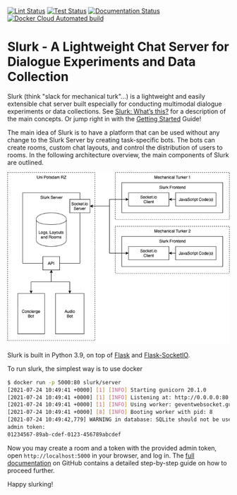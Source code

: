 [![Lint Status](https://github.com/clp-research/slurk/actions/workflows/lint.yml/badge.svg?branch=master)](https://github.com/clp-research/slurk/actions/workflows/lint.yml)
[![Test Status](https://github.com/clp-research/slurk/actions/workflows/test.yml/badge.svg?branch=master)](https://github.com/clp-research/slurk/actions/workflows/test.yml)
[![Documentation Status](https://github.com/clp-research/slurk/actions/workflows/docs.yml/badge.svg?branch=master)](https://github.com/clp-research/slurk/actions/workflows/docs.yml)
[![Docker Cloud Automated build](https://img.shields.io/docker/cloud/automated/slurk/server)](https://hub.docker.com/r/slurk/server)

Slurk - A Lightweight Chat Server for Dialogue Experiments and Data Collection
==============================================================================

Slurk (think "slack for mechanical turk"...) is a lightweight and easily extensible chat server built especially for
conducting multimodal dialogue experiments or data collections. See [Slurk: What’s this?][what's this] for a description
of the main concepts. Or jump right in with the [Getting Started][] Guide!

The main idea of Slurk is to have a platform that can be used without any change to the Slurk Server
by creating task-specific bots. The bots can create rooms, custom chat layouts, and control
the distribution of users to rooms. In the following architecture overview, the main
components of Slurk are outlined.

![Slurk architecture][architecture]

Slurk is built in Python 3.9, on top of [Flask] and [Flask-SocketIO].

To run slurk, the simplest way is to use docker

```bash
$ docker run -p 5000:80 slurk/server
[2021-07-24 10:49:41 +0000] [1] [INFO] Starting gunicorn 20.1.0
[2021-07-24 10:49:41 +0000] [1] [INFO] Listening at: http://0.0.0.0:80 (1)
[2021-07-24 10:49:41 +0000] [1] [INFO] Using worker: geventwebsocket.gunicorn.workers.GeventWebSocketWorker
[2021-07-24 10:49:41 +0000] [8] [INFO] Booting worker with pid: 8
[2021-07-24 10:49:42,779] WARNING in database: SQLite should not be used in production
admin token:
01234567-89ab-cdef-0123-456789abcdef
```

Now you may create a room and a token with the provided admin token, open `http://localhost:5000` in your browser, and log in. The [full documentation][doc] on GitHub contains a detailed step-by-step guide on how to proceed further.

Happy slurking!

[what's this]: https://clp-research.github.io/slurk/slurk_about.html#slurk-about
[Getting Started]: https://clp-research.github.io/slurk/slurk_gettingstarted.html
[Installation]: https://clp-research.github.io/slurk/slurk_installation.html#slurk-installation
[Flask]: http://flask.pocoo.org/
[Flask-SocketIO]: https://flask-socketio.readthedocs.io/en/latest
[architecture]: docs/slurk_architecture.png
[doc]: https://clp-research.github.io/slurk/
